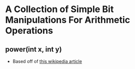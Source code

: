 # A Collection of Simple Bit Manipulations For Arithmetic Operations

## power(int x, int y)
- Based off of [this wikipedia article](https://en.wikipedia.org/wiki/Exponentiation_by_squaring)
